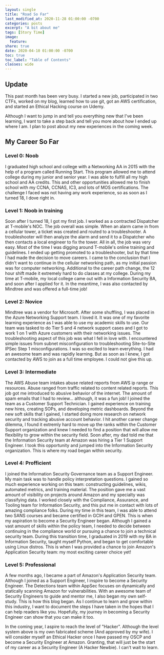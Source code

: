 ```yaml
---
layout: single
title: "Road So Far"
last_modified_at: 2020-11-28 01:00:00 -0700
categories: posts
excerpt: "A bit about me"
tags: [Story Time]
image:
  feature:
share: true
date: 2020-04-10 01:00:00 -0700
toc: true
toc_label: "Table of Contents"
classes: wide
---
```

## Update
This past month has been very busy. I started a new job, participated in two CTFs, worked on my blog, learned how to use git, got an AWS certification, and started an Ethical Hacking course on Udemy.

Although I want to jump in and tell you everything new that I've been learning, I want to take a step back and tell you more about how I ended up where I am. I plan to post about my new experiences in the coming week.

## My Career So Far
### Level 0: Noob
I graduated high school and college with a Networking AA in 2015 with the help of a program called Running Start. This program allowed me to attend college during my junior and senior year. I was able to fulfill all my high school and AA credits. This and other opportunities allowed me to finish school with my CCNA, CCNAS, IC3, and lots of MOS certifications. The challenge I faced was not having any work experience, so as soon as I turned 18, I dove right in.

### Level 1: Noob in training
Soon after I turned 18, I got my first job. I worked as a contracted Dispatcher at T-mobile's NOC. The job overall was simple. When an alarm came in from a cellular tower, a ticket was created and routed to a troubleshooter. A troubleshooter will then analyze the alarm and send it to a Dispatcher who then contacts a local engineer to fix the tower. All in all, the job was very easy. Most of the time I was digging around T-mobile's online training and guidelines. I ended up getting promoted to a troubleshooter, but by that time I had made the decision to move careers. I came to the conclusion that I didn't want to continue in the cellular networking path, as my initial passion was for computer networking. Additional to the career path change, the 12 hour shift made it extremely hard to do classes at my college. During my time at T-mobile, my local college came out with a Information Security BA, and soon after I applied for it. In the meantime, I was also contacted by Mindtree and was offered a full-time job!

### Level 2: Novice
Mindtree was a vendor for Microsoft. After some shuffling, I was placed in the Azure Networking Support team. I loved it. It was one of my favorite learning experience as I was able to use my academic skills to use. Our team was tasked to do Tier 5 and 4 network support cases and I got to work 1 on 1 with Azure customers with their networking issues. The troubleshooting aspect of this job was what I fell in love with. I encountered simple issues from subnet misconfiguration to troubleshooting Site-to-Site IPSec Step 1 misconfigurations. I was so excited to learn everything. I had an awesome team and was rapidly learning. But as soon as I knew, I got contacted by AWS to join as a full time employee. I could not give this up.

### Level 3: Intermediate
The AWS Abuse team intakes abuse related reports from AWS ip range or resources. Abuse ranged from traffic related to content related reports. This job got me introduced to abusive behavior of the internet. The amount of spam emails that I had to review... although, it was a fun job! I joined the team as a Customer Support Technician. I gained experience on training new hires, creating SOPs, and developing metric dashboards. Beyond the new soft skills that I gained, I started doing more research on network security and tracking abusive account behavior. I hit another career change dilemma, I found it extremly hard to move up the ranks within the Customer Support organization and knew I needed to find a position that will allow me flexibility to grow within the security field. Soon after, my dad told me that the Information Security team at Amazon was hiring a Tier 1 Support Engineer. I took this opportunity and jumped into the Information Security organization. This is where my road began within security.

### Level 4: Profficient
I joined the Information Security Governance team as a Support Engineer. My main task was to handle policy interpretation questions. I gained so much experience working on this team: constructing guidelines, wikis, automated metrics, and training material. The position gave me a vast amount of visibility on projects around Amazon and my specialty was classifying data. I worked closely with the Compliance, Assurance, and Tooling team for Information Security, and this put me in contact with lots of amazing compliance folks. During my time in this team, I was able to attend two SANS courses and became certified in GCIH and GPEN. This is when my aspiration to become a Security Engineer began. Although I gained a vast amount of skills within the policy team, I needed to decide between continuing in the compliance world or pursuing a chance to join a technical security team. During this transition time, I graduated in 2019 with my BA in Information Security, taught myself Python, and began to get comfortable using Linux distros. This is when I was provided a chance to join Amazon's Application Security team: my most exciting career choice yet!

### Level 5: Professional
A few months ago, I became a part of Amazon's Application Security team. Although I joined as a Support Engineer, I inspire to become a Security Engineer. The Detections team within AppSec focuses on dynamically and statically scanning Amazon for vulnerabilities. With an awesome team of Security Engineers to guide and mentor me, I also began my own self-study. This is how this blog began. As I continue to learn and grow within this industry, I want to document the steps I have taken in the hopes that I can help readers like you. Hopefully, my journey in becoming a Security Engineer can show that you can make it too.

In the coming year, I aspire to reach the level of "Hacker". Although the level system above is my own fabricated scheme (And approved by my wife). I will consider myself an Ethical Hacker once I have passed my OSCP and become a Security Engineer at Amazon. Granting, that will just be the start of my career as a Security Engineer (A Hacker Newbie). I can't wait to learn.